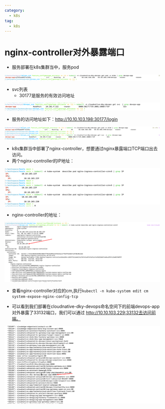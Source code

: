 ```yaml
---
category:
  - k8s
tag:
  - k8s
---
```

# nginx-controller对外暴露端口

- 服务部署在k8s集群当中，服务pod

![image-20230719233319101](./images/image-20230719233319101.png)

- svc列表
  - 30177是服务的有效访问地址

![image-20230719233325648](./images/image-20230719233325648.png)

- 服务的访问地址如下：http://10.10.103.198:30177/login

![image-20230719233333560](./images/image-20230719233333560.png)

- k8s集群当中部署了nginx-controller，想要通过nginx暴露端口TCP端口出去访问。
- 两个nginx-controller的IP地址：

![image-20230723132450732](./images/image-20230723132450732.png)

- nginx-controller的地址：

![image-20230719233845164](./images/image-20230719233845164.png)

- 查看nginx-controller对应的cm,执行`kubectl -n kube-system edit cm system-expose-nginx-config-tcp`

- 可以看到我们部署在cloudnative-dky-devops命名空间下的前端devops-app对外暴露了33132端口，我们可以通过 http://10.10.103.229:33132去访问前端。

![image-20230719234043407](./images/image-20230719234043407.png)